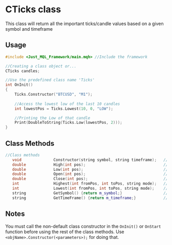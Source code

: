 # CTicks class
This class will return all the important ticks/candle values based on a given symbol and timeframe <br>

## Usage
```cpp
#include <Just_MQL_Framework/main.mqh> //Include the framework

//Creating a class object or...
CTicks candles;

//Use the predefined class name 'Ticks'
int OnInit()
{
    Ticks.Constructor("BTCUSD", "M1");
    
    //Access the lowest low of the last 10 candles
    int lowestPos = Ticks.Lowest(10, 0, "LOW");

    //Printing the Low of that candle
    Print(DoubleToString(Ticks.Low(lowestPos, 2)));
}
```
## Class Methods
```cpp
//Class methods
   void              Constructor(string symbol, string timeframe);   //Constructor, call it before requesting the information
   double            High(int pos);                                  //Return the high of a given position
   double            Low(int pos);                                   //Return the low of a given position
   double            Open(int pos);                                  //Return the open of a given position
   double            Close(int pos);                                 //Return the close of a given position
   int               Highest(int fromPos, int toPos, string mode);   //Return the highest point of a given argument
   int               Lowest(int fromPos, int toPos, string mode);    //Return the lowest point of a given argument
   string            GetSymbol() {return m_symbol;}                  //Return the symbol given by the custom constructor
   string            GetTimeFrame() {return m_timeframe;}            //Return the timeframe given by the custom constructor
```

## Notes
You must call the non-default class constructor in the `OnInit()` or `OnStart` function before using the rest of the class methods. Use `<objName>.Constructor(<parameters>);` for doing that.